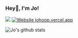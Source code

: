 ### Hey👋, I'm Jo!

![](https://komarev.com/ghpvc/?username=JoHoop)
[![Website johoop.vercel.app](https://img.shields.io/website-up-down-green-red/http/shields.io.svg)](https://johoop.vercel.app)

![Jo's github stats](https://github-readme-stats.vercel.app/api?username=JoHoop&show_icons=true&hide=issues)
